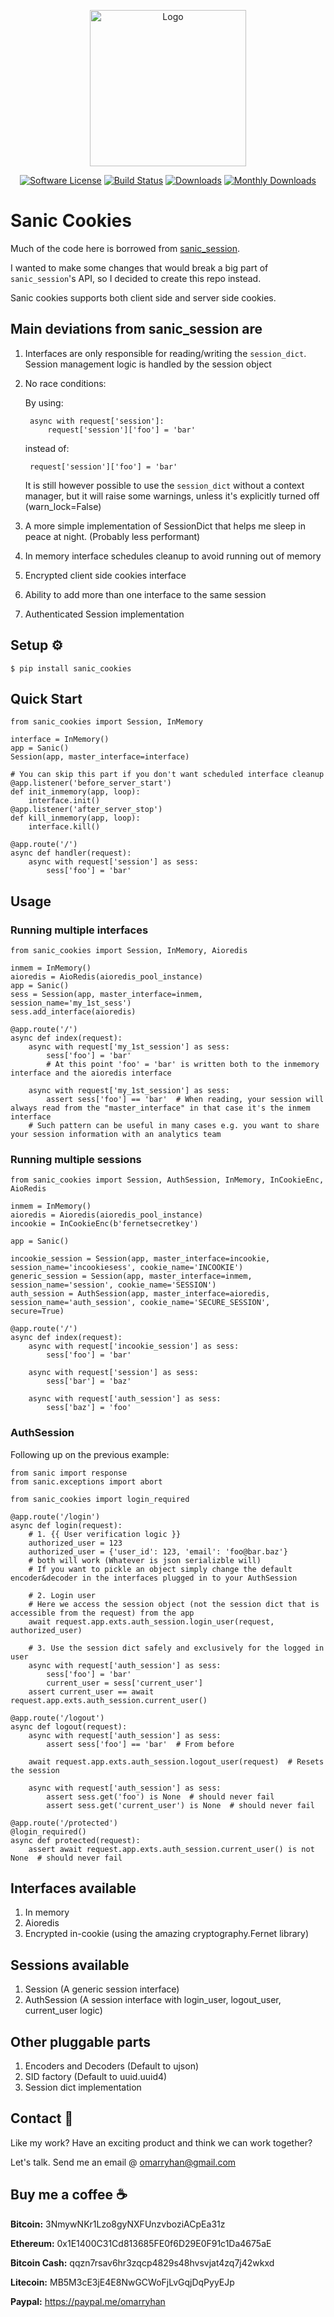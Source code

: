 <p align="center">
  <img src="https://upload.wikimedia.org/wikipedia/commons/7/70/Cookie.png" alt="Logo" width="250" height="250"/>
  <p align="center">
    <a href="https://github.com/omarryhan/sanic-cookies"><img alt="Software License" src="https://img.shields.io/badge/license-MIT-brightgreen.svg?style=flat-square"></a>
    <a href="https://travis-ci.org/omarryhan/sanic-cookies"><img alt="Build Status" src="https://travis-ci.org/omarryhan/sanic-cookies.svg?branch=master"></a>
    <a href="https://pepy.tech/badge/sanic-cookies"><img alt="Downloads" src="https://pepy.tech/badge/sanic-cookies"></a>
    <a href="https://pepy.tech/badge/sanic-cookies/month"><img alt="Monthly Downloads" src="https://pepy.tech/badge/sanic-cookies/month"></a>
  </p>
</p>

# Sanic Cookies

Much of the code here is borrowed from [sanic_session](https://github.com/xen/sanic_session).

I wanted to make some changes that would break a big part of `sanic_session`'s API, so I decided to create this repo instead.

Sanic cookies supports both client side and server side cookies.

## Main deviations from sanic_session are

1. Interfaces are only responsible for reading/writing the `session_dict`. Session management logic is handled by the session object
2. No race conditions:

    By using:

        async with request['session']:
            request['session']['foo'] = 'bar'

    instead of:

        request['session']['foo'] = 'bar'

    It is still however possible to use the `session_dict` without a context manager, but it will raise some warnings,
    unless it's explicitly turned off (warn_lock=False)

3. A more simple implementation of SessionDict that helps me sleep in peace at night. (Probably less performant)
4. In memory interface schedules cleanup to avoid running out of memory
5. Encrypted client side cookies interface
6. Ability to add more than one interface to the same session
7. Authenticated Session implementation

## Setup ⚙️

    $ pip install sanic_cookies

## Quick Start

    from sanic_cookies import Session, InMemory

    interface = InMemory()
    app = Sanic()
    Session(app, master_interface=interface)

    # You can skip this part if you don't want scheduled interface cleanup
    @app.listener('before_server_start')
    def init_inmemory(app, loop):
        interface.init()
    @app.listener('after_server_stop')
    def kill_inmemory(app, loop):
        interface.kill()

    @app.route('/')
    async def handler(request):
        async with request['session'] as sess:
            sess['foo'] = 'bar'

## Usage

### Running multiple interfaces

    from sanic_cookies import Session, InMemory, Aioredis

    inmem = InMemory()
    aioredis = AioRedis(aioredis_pool_instance)
    app = Sanic()
    sess = Session(app, master_interface=inmem, session_name='my_1st_sess')
    sess.add_interface(aioredis)

    @app.route('/')
    async def index(request):
        async with request['my_1st_session'] as sess:
            sess['foo'] = 'bar'
            # At this point 'foo' = 'bar' is written both to the inmemory interface and the aioredis interface

        async with request['my_1st_session'] as sess:
            assert sess['foo'] == 'bar'  # When reading, your session will always read from the "master_interface" in that case it's the inmem interface
        # Such pattern can be useful in many cases e.g. you want to share your session information with an analytics team

### Running multiple sessions

    from sanic_cookies import Session, AuthSession, InMemory, InCookieEnc, AioRedis

    inmem = InMemory()
    aioredis = Aioredis(aioredis_pool_instance)
    incookie = InCookieEnc(b'fernetsecretkey')

    app = Sanic()

    incookie_session = Session(app, master_interface=incookie, session_name='incookiesess', cookie_name='INCOOKIE')
    generic_session = Session(app, master_interface=inmem, session_name='session', cookie_name='SESSION')
    auth_session = AuthSession(app, master_interface=aioredis, session_name='auth_session', cookie_name='SECURE_SESSION', secure=True)

    @app.route('/')
    async def index(request):
        async with request['incookie_session'] as sess:
            sess['foo'] = 'bar'

        async with request['session'] as sess:
            sess['bar'] = 'baz'

        async with request['auth_session'] as sess:
            sess['baz'] = 'foo'

### AuthSession

Following up on the previous example:

    from sanic import response
    from sanic.exceptions import abort

    from sanic_cookies import login_required

    @app.route('/login')
    async def login(request):
        # 1. {{ User verification logic }}
        authorized_user = 123 
        authorized_user = {'user_id': 123, 'email': 'foo@bar.baz'}
        # both will work (Whatever is json serializble will)
        # If you want to pickle an object simply change the default encoder&decoder in the interfaces plugged in to your AuthSession

        # 2. Login user
        # Here we access the session object (not the session dict that is accessible from the request) from the app
        await request.app.exts.auth_session.login_user(request, authorized_user)

        # 3. Use the session dict safely and exclusively for the logged in user
        async with request['auth_session'] as sess:
            sess['foo'] = 'bar'
            current_user = sess['current_user']
        assert current_user == await request.app.exts.auth_session.current_user()

    @app.route('/logout')
    async def logout(request):
        async with request['auth_session'] as sess:
            assert sess['foo'] == 'bar'  # From before

        await request.app.exts.auth_session.logout_user(request)  # Resets the session

        async with request['auth_session'] as sess:
            assert sess.get('foo') is None  # should never fail
            assert sess.get('current_user') is None  # should never fail

    @app.route('/protected')
    @login_required()
    async def protected(request):
        assert await request.app.exts.auth_session.current_user() is not None  # should never fail

## Interfaces available

1. In memory
2. Aioredis
3. Encrypted in-cookie (using the amazing cryptography.Fernet library)

## Sessions available

1. Session (A generic session interface)
2. AuthSession (A session interface with login_user, logout_user, current_user logic)

## Other pluggable parts

1. Encoders and Decoders (Default to ujson)
2. SID factory (Default to uuid.uuid4)
3. Session dict implementation

## Contact 📧

Like my work? Have an exciting product and think we can work together?

Let's talk. Send me an email @ omarryhan@gmail.com

## Buy me a coffee ☕

**Bitcoin:** 3NmywNKr1Lzo8gyNXFUnzvboziACpEa31z

**Ethereum:** 0x1E1400C31Cd813685FE0f6D29E0F91c1Da4675aE

**Bitcoin Cash:** qqzn7rsav6hr3zqcp4829s48hvsvjat4zq7j42wkxd

**Litecoin:** MB5M3cE3jE4E8NwGCWoFjLvGqjDqPyyEJp

**Paypal:** https://paypal.me/omarryhan

